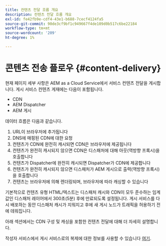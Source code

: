 ```yaml
---
title: 컨텐츠 전달 흐름 개요
description: 컨텐츠 전달 흐름 개요
exl-id: fe42fb9e-cdf4-43e1-b688-7cecf4124fa5
source-git-commit: 90de3cf9bf1c949667f4de109d0b517c6be22184
workflow-type: tm+mt
source-wordcount: '209'
ht-degree: 1%

---
```


# 콘텐츠 전송 플로우 {#content-delivery}

현재 페이지 세부 사항은 AEM as a Cloud Service에서 서비스 컨텐츠 전달을 게시합니다. 게시 서비스 컨텐츠 게재에는 다음이 포함됩니다.

* CDN
* AEM Dispatcher
* AEM 게시

데이터 흐름은 다음과 같습니다.

1. URL이 브라우저에 추가됩니다
1. DNS에 매핑된 CDN에 대한 요청
1. 컨텐츠가 CDN에 완전히 캐시되면 CDN은 브라우저에 제공됩니다
1. 컨텐츠가 완전히 캐시되지 않으면 CDN은 디스패처에 대해 아웃(역방향 프록시)을 호출합니다
1. 컨텐츠가 Dispatcher에 완전히 캐시되면 Dispatcher가 CDN에 제공합니다
1. 컨텐츠가 완전히 캐시되지 않으면 디스패처가 AEM 게시으로 출력(역방향 프록시)을 호출합니다
1. 컨텐츠는 브라우저에 의해 렌더링되며, 브라우저에 따라 캐싱할 수 있습니다

기본적으로 컨텐츠 유형 HTML/텍스트는 디스패처 캐시와 CDN이 모두 준수하는 임계값인 디스패처 레이어에서 300초(5분) 후에 만료되도록 설정됩니다. 게시 서비스를 다시 배포하는 동안 디스패처 캐시가 지워지고 후에 새 게시 노드가 트래픽을 허용하기 전에 데워집니다.

아래 섹션에서는 CDN 구성 및 캐싱을 포함한 컨텐츠 전달에 대해 더 자세히 설명합니다.

작성자 서비스에서 게시 서비스로의 복제에 대한 정보를 사용할 수 있습니다 [여기](/help/operations/replication.md).
